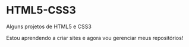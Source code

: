 # HTML5-CSS3
 Alguns projetos de HTML5 e CSS3

 Estou aprendendo a criar sites e agora vou gerenciar meus repositórios!
